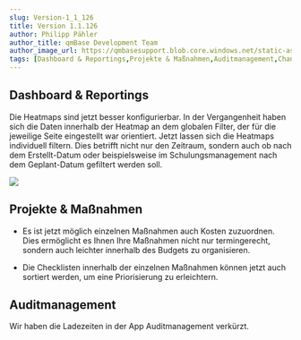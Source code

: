 ```yaml
---
slug: Version-1_1_126
title: Version 1.1.126
author: Philipp Pähler
author_title: qmBase Development Team
author_image_url: https://qmbasesupport.blob.core.windows.net/static-assets/img/persons/paehler_round.png
tags: [Dashboard & Reportings,Projekte & Maßnahmen,Auditmanagement,Changelog]
---
```

## Dashboard & Reportings

Die Heatmaps sind jetzt besser konfigurierbar. In der Vergangenheit haben sich die Daten innerhalb der Heatmap an dem globalen Filter, der für die jeweilige Seite eingestellt war orientiert. Jetzt lassen sich die Heatmaps individuell filtern. Dies betrifft nicht nur den Zeitraum, sondern auch ob nach dem Erstellt-Datum oder beispielsweise im Schulungsmanagement nach dem Geplant-Datum gefiltert werden soll.

![](https://caqadmin.blob.core.windows.net/releasenotes/113-images/mceclip0.png)

## Projekte & Maßnahmen

*   Es ist jetzt möglich einzelnen Maßnahmen auch Kosten zuzuordnen. Dies ermöglicht es Ihnen Ihre Maßnahmen nicht nur termingerecht, sondern auch leichter innerhalb des Budgets zu organisieren.

*   Die Checklisten innerhalb der einzelnen Maßnahmen können jetzt auch sortiert werden, um eine Priorisierung zu erleichtern.

## Auditmanagement

Wir haben die Ladezeiten in der App Auditmanagement verkürzt.